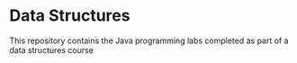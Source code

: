 # Data Structures
This repository contains the Java programming labs completed as part of a data structures course
